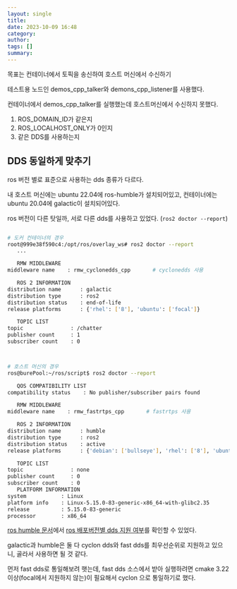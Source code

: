 ```yaml
---
layout: single
title:
date: 2023-10-09 16:48
category:
author:
tags: []
summary:
---
```


목표는 컨테이너에서 토픽을 송신하여 호스트 머신에서 수신하기

테스트용 노드인 demos_cpp_talker와 demons_cpp_listener를 사용했다.

컨테이너에서 demos_cpp_talker를 실행했는데 호스트머신에서 수신하지 못했다.

1. ROS_DOMAIN_ID가 같은지
2. ROS_LOCALHOST_ONLY가 0인지
3. 같은 DDS를 사용하는지

## DDS 동일하게 맞추기

ros 버전 별로 표준으로 사용하는 dds 종류가 다르다.

내 호스트 머신에는 ubuntu 22.04에 ros-humble가 설치되어있고, 컨테이너에는 ubuntu 20.04에 galactic이 설치되어있다.

ros 버전이 다른 탓일까, 서로 다른 dds를 사용하고 있었다. (`ros2 doctor --report`)

```bash

# 도커 컨테이너의 경우
root@999e38f590c4:/opt/ros/overlay_ws# ros2 doctor --report
   ...

   RMW MIDDLEWARE
middleware name    : rmw_cyclonedds_cpp       # cyclonedds 사용

   ROS 2 INFORMATION
distribution name      : galactic
distribution type      : ros2
distribution status    : end-of-life
release platforms      : {'rhel': ['8'], 'ubuntu': ['focal']}

   TOPIC LIST
topic               : /chatter
publisher count     : 1
subscriber count    : 0



# 호스트 머신의 경우
ros@burePool:~/ros/script$ ros2 doctor --report

   QOS COMPATIBILITY LIST
compatibility status    : No publisher/subscriber pairs found

   RMW MIDDLEWARE
middleware name    : rmw_fastrtps_cpp       # fastrtps 사용

   ROS 2 INFORMATION
distribution name      : humble
distribution type      : ros2
distribution status    : active
release platforms      : {'debian': ['bullseye'], 'rhel': ['8'], 'ubuntu': ['jammy']}

   TOPIC LIST
topic               : none
publisher count     : 0
subscriber count    : 0
   PLATFORM INFORMATION
system           : Linux
platform info    : Linux-5.15.0-83-generic-x86_64-with-glibc2.35
release          : 5.15.0-83-generic
processor        : x86_64

```

[ros humble 문서](https://docs.ros.org/en/galactic/Installation/DDS-Implementations.html)에서 [ros 배포버전별 dds 지원 여부](https://ros.org/reps/rep-2000.html)를 확인할 수 있었다.

galactic과 humble은 둘 다 cyclon dds와 fast dds를 최우선순위로 지원하고 있으니, 골라서 사용하면 될 것 같다.

먼저 fast dds로 통일해보려 햇는데, fast dds 소스에서 받아 실행하려면 cmake 3.22 이상(focal에서 지원하지 않는)이 필요해서 cyclon 으로 통일하기로 했다.






